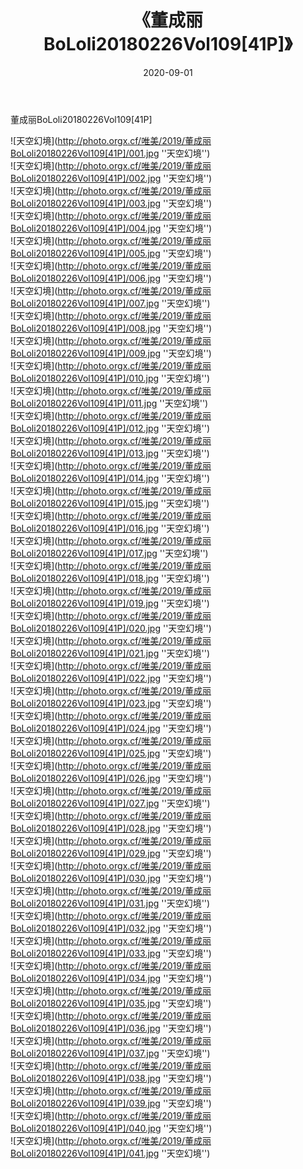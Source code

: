 ﻿---
layout: post
title: 《董成丽BoLoli20180226Vol109[41P]》
date: 2020-09-01
img: http://photo.orgx.cf/唯美/2019/董成丽BoLoli20180226Vol109[41P]/000.jpg
tags: [美女,清纯,唯美]
---

董成丽BoLoli20180226Vol109[41P]



![天空幻境](http://photo.orgx.cf/唯美/2019/董成丽BoLoli20180226Vol109[41P]/001.jpg ''天空幻境'')<br>
![天空幻境](http://photo.orgx.cf/唯美/2019/董成丽BoLoli20180226Vol109[41P]/002.jpg ''天空幻境'')<br>
![天空幻境](http://photo.orgx.cf/唯美/2019/董成丽BoLoli20180226Vol109[41P]/003.jpg ''天空幻境'')<br>
![天空幻境](http://photo.orgx.cf/唯美/2019/董成丽BoLoli20180226Vol109[41P]/004.jpg ''天空幻境'')<br>
![天空幻境](http://photo.orgx.cf/唯美/2019/董成丽BoLoli20180226Vol109[41P]/005.jpg ''天空幻境'')<br>
![天空幻境](http://photo.orgx.cf/唯美/2019/董成丽BoLoli20180226Vol109[41P]/006.jpg ''天空幻境'')<br>
![天空幻境](http://photo.orgx.cf/唯美/2019/董成丽BoLoli20180226Vol109[41P]/007.jpg ''天空幻境'')<br>
![天空幻境](http://photo.orgx.cf/唯美/2019/董成丽BoLoli20180226Vol109[41P]/008.jpg ''天空幻境'')<br>
![天空幻境](http://photo.orgx.cf/唯美/2019/董成丽BoLoli20180226Vol109[41P]/009.jpg ''天空幻境'')<br>
![天空幻境](http://photo.orgx.cf/唯美/2019/董成丽BoLoli20180226Vol109[41P]/010.jpg ''天空幻境'')<br>
![天空幻境](http://photo.orgx.cf/唯美/2019/董成丽BoLoli20180226Vol109[41P]/011.jpg ''天空幻境'')<br>
![天空幻境](http://photo.orgx.cf/唯美/2019/董成丽BoLoli20180226Vol109[41P]/012.jpg ''天空幻境'')<br>
![天空幻境](http://photo.orgx.cf/唯美/2019/董成丽BoLoli20180226Vol109[41P]/013.jpg ''天空幻境'')<br>
![天空幻境](http://photo.orgx.cf/唯美/2019/董成丽BoLoli20180226Vol109[41P]/014.jpg ''天空幻境'')<br>
![天空幻境](http://photo.orgx.cf/唯美/2019/董成丽BoLoli20180226Vol109[41P]/015.jpg ''天空幻境'')<br>
![天空幻境](http://photo.orgx.cf/唯美/2019/董成丽BoLoli20180226Vol109[41P]/016.jpg ''天空幻境'')<br>
![天空幻境](http://photo.orgx.cf/唯美/2019/董成丽BoLoli20180226Vol109[41P]/017.jpg ''天空幻境'')<br>
![天空幻境](http://photo.orgx.cf/唯美/2019/董成丽BoLoli20180226Vol109[41P]/018.jpg ''天空幻境'')<br>
![天空幻境](http://photo.orgx.cf/唯美/2019/董成丽BoLoli20180226Vol109[41P]/019.jpg ''天空幻境'')<br>
![天空幻境](http://photo.orgx.cf/唯美/2019/董成丽BoLoli20180226Vol109[41P]/020.jpg ''天空幻境'')<br>
![天空幻境](http://photo.orgx.cf/唯美/2019/董成丽BoLoli20180226Vol109[41P]/021.jpg ''天空幻境'')<br>
![天空幻境](http://photo.orgx.cf/唯美/2019/董成丽BoLoli20180226Vol109[41P]/022.jpg ''天空幻境'')<br>
![天空幻境](http://photo.orgx.cf/唯美/2019/董成丽BoLoli20180226Vol109[41P]/023.jpg ''天空幻境'')<br>
![天空幻境](http://photo.orgx.cf/唯美/2019/董成丽BoLoli20180226Vol109[41P]/024.jpg ''天空幻境'')<br>
![天空幻境](http://photo.orgx.cf/唯美/2019/董成丽BoLoli20180226Vol109[41P]/025.jpg ''天空幻境'')<br>
![天空幻境](http://photo.orgx.cf/唯美/2019/董成丽BoLoli20180226Vol109[41P]/026.jpg ''天空幻境'')<br>
![天空幻境](http://photo.orgx.cf/唯美/2019/董成丽BoLoli20180226Vol109[41P]/027.jpg ''天空幻境'')<br>
![天空幻境](http://photo.orgx.cf/唯美/2019/董成丽BoLoli20180226Vol109[41P]/028.jpg ''天空幻境'')<br>
![天空幻境](http://photo.orgx.cf/唯美/2019/董成丽BoLoli20180226Vol109[41P]/029.jpg ''天空幻境'')<br>
![天空幻境](http://photo.orgx.cf/唯美/2019/董成丽BoLoli20180226Vol109[41P]/030.jpg ''天空幻境'')<br>
![天空幻境](http://photo.orgx.cf/唯美/2019/董成丽BoLoli20180226Vol109[41P]/031.jpg ''天空幻境'')<br>
![天空幻境](http://photo.orgx.cf/唯美/2019/董成丽BoLoli20180226Vol109[41P]/032.jpg ''天空幻境'')<br>
![天空幻境](http://photo.orgx.cf/唯美/2019/董成丽BoLoli20180226Vol109[41P]/033.jpg ''天空幻境'')<br>
![天空幻境](http://photo.orgx.cf/唯美/2019/董成丽BoLoli20180226Vol109[41P]/034.jpg ''天空幻境'')<br>
![天空幻境](http://photo.orgx.cf/唯美/2019/董成丽BoLoli20180226Vol109[41P]/035.jpg ''天空幻境'')<br>
![天空幻境](http://photo.orgx.cf/唯美/2019/董成丽BoLoli20180226Vol109[41P]/036.jpg ''天空幻境'')<br>
![天空幻境](http://photo.orgx.cf/唯美/2019/董成丽BoLoli20180226Vol109[41P]/037.jpg ''天空幻境'')<br>
![天空幻境](http://photo.orgx.cf/唯美/2019/董成丽BoLoli20180226Vol109[41P]/038.jpg ''天空幻境'')<br>
![天空幻境](http://photo.orgx.cf/唯美/2019/董成丽BoLoli20180226Vol109[41P]/039.jpg ''天空幻境'')<br>
![天空幻境](http://photo.orgx.cf/唯美/2019/董成丽BoLoli20180226Vol109[41P]/040.jpg ''天空幻境'')<br>
![天空幻境](http://photo.orgx.cf/唯美/2019/董成丽BoLoli20180226Vol109[41P]/041.jpg ''天空幻境'')<br>